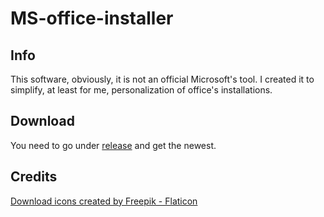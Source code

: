 # MS-office-installer

## Info

This software, obviously, it is not an official Microsoft's tool. I created it to simplify, at least for me, personalization of office's installations.

## Download

You need to go under [release](https://github.com/Fantazzj/MS-office-installer/releases) and get the newest.

## Credits

<a href="https://www.flaticon.com/free-icons/download" title="download icons">Download icons created by Freepik - Flaticon</a>
